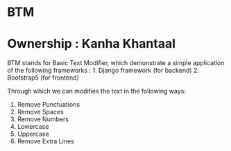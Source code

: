 # BTM
 <h1>
Ownership : Kanha Khantaal
</h1>
BTM stands for Basic Text Modifier, which demonstrate a simple application of the following frameworks :
   1. Django framework (for backend)
   2. Bootstrap5 (for frontend)

Through which we can modifies the text in the following ways:
   1. Remove Punctuations
   2. Remove Spaces
   3. Remove Numbers
   4. Lowercase
   5. Uppercase
   6. Remove Extra Lines


